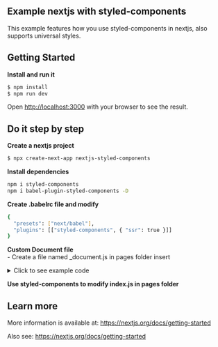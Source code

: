 ## Example nextjs with styled-components ## 

This example features how you use styled-components in nextjs, also supports universal styles.

## Getting Started

**Install and run it**

```bash
$ npm install
$ npm run dev
```

Open [http://localhost:3000](http://localhost:3000) with your browser to see the result.

## Do it step by step

**Create a nextjs project**

```bash
$ npx create-next-app nextjs-styled-components
```

**Install dependencies**  
```bash
npm i styled-components
npm i babel-plugin-styled-components -D
```
**Create .babelrc file and modify**  
```bash
{
  "presets": ["next/babel"],
  "plugins": [["styled-components", { "ssr": true }]]
}
```
**Custom Document file**  
    - Create a file named _document.js in pages folder insert  

<details>
<summary>Click to see example code</summary>
<pre><code>
import Document from 'next/document'
import { ServerStyleSheet } from 'styled-components'

export default class MyDocument extends Document {
  static async getInitialProps(ctx) {
    const sheet = new ServerStyleSheet()
    const originalRenderPage = ctx.renderPage

    try {
      ctx.renderPage = () =>
        originalRenderPage({
          enhanceApp: (App) => (props) =>
            sheet.collectStyles(<App {...props} />),
        })

      const initialProps = await Document.getInitialProps(ctx)
      return {
        ...initialProps,
        styles: (
          <>
            {initialProps.styles}
            {sheet.getStyleElement()}
          </>
        ),
      }
    } finally {
      sheet.seal()
    }
  }
}
</code></pre>
</details>

**Use styled-components to modify index.js in pages folder**  

## Learn more
More information is available at: <a>https://nextjs.org/docs/getting-started</a>

Also see: <a>https://nextjs.org/docs/getting-started</a>
